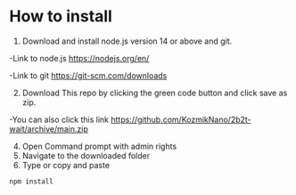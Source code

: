 # How to install
1. Download and install node.js version 14 or above and git.

-Link to node.js https://nodejs.org/en/


-Link to git https://git-scm.com/downloads


2. Download This repo by clicking the green code button and click save as zip.

-You can also click this link https://github.com/KozmikNano/2b2t-wait/archive/main.zip

4. Open Command prompt with admin rights
5. Navigate to the downloaded folder
6. Type or copy and paste

`npm install`
